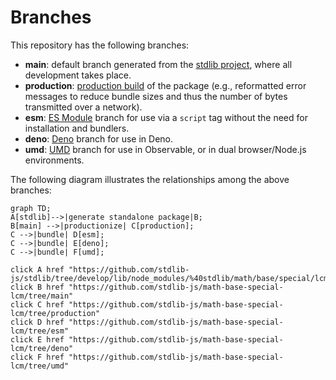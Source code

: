<!--

@license Apache-2.0

Copyright (c) 2022 The Stdlib Authors.

Licensed under the Apache License, Version 2.0 (the "License");
you may not use this file except in compliance with the License.
You may obtain a copy of the License at

    http://www.apache.org/licenses/LICENSE-2.0

Unless required by applicable law or agreed to in writing, software
distributed under the License is distributed on an "AS IS" BASIS,
WITHOUT WARRANTIES OR CONDITIONS OF ANY KIND, either express or implied.
See the License for the specific language governing permissions and
limitations under the License.

-->

# Branches

This repository has the following branches:

-   **main**: default branch generated from the [stdlib project][stdlib-url], where all development takes place.
-   **production**: [production build][production-url] of the package (e.g., reformatted error messages to reduce bundle sizes and thus the number of bytes transmitted over a network).
-   **esm**: [ES Module][esm-url] branch for use via a `script` tag without the need for installation and bundlers.
-   **deno**: [Deno][deno-url] branch for use in Deno.
-   **umd**: [UMD][umd-url] branch for use in Observable, or in dual browser/Node.js environments.

The following diagram illustrates the relationships among the above branches:

```mermaid
graph TD;
A[stdlib]-->|generate standalone package|B;
B[main] -->|productionize| C[production];
C -->|bundle| D[esm];
C -->|bundle| E[deno];
C -->|bundle| F[umd];

click A href "https://github.com/stdlib-js/stdlib/tree/develop/lib/node_modules/%40stdlib/math/base/special/lcm"
click B href "https://github.com/stdlib-js/math-base-special-lcm/tree/main"
click C href "https://github.com/stdlib-js/math-base-special-lcm/tree/production"
click D href "https://github.com/stdlib-js/math-base-special-lcm/tree/esm"
click E href "https://github.com/stdlib-js/math-base-special-lcm/tree/deno"
click F href "https://github.com/stdlib-js/math-base-special-lcm/tree/umd"
```

[stdlib-url]: https://github.com/stdlib-js/stdlib/tree/develop/lib/node_modules/%40stdlib/math/base/special/lcm
[production-url]: https://github.com/stdlib-js/math-base-special-lcm/tree/production
[deno-url]: https://github.com/stdlib-js/math-base-special-lcm/tree/deno
[umd-url]: https://github.com/stdlib-js/math-base-special-lcm/tree/umd
[esm-url]: https://github.com/stdlib-js/math-base-special-lcm/tree/esm